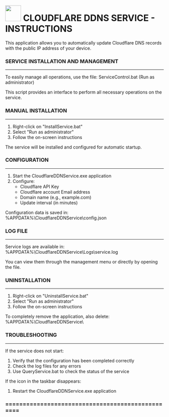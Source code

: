 # <img src="https://icon.icepanel.io/Technology/svg/Cloudflare.svg" width="50" /> CLOUDFLARE DDNS SERVICE - INSTRUCTIONS

This application allows you to automatically update Cloudflare DNS records
with the public IP address of your device.

### SERVICE INSTALLATION AND MANAGEMENT
-------------------------------------

To easily manage all operations, use the file:
   ServiceControl.bat  (Run as administrator)

This script provides an interface to perform all necessary
operations on the service.

### MANUAL INSTALLATION
---------------------

1. Right-click on "InstallService.bat"
2. Select "Run as administrator"
3. Follow the on-screen instructions

The service will be installed and configured for automatic startup.

### CONFIGURATION
-------------

1. Start the CloudflareDDNService.exe application
2. Configure:
   - Cloudflare API Key
   - Cloudflare account Email address
   - Domain name (e.g., example.com)
   - Update interval (in minutes)

Configuration data is saved in:
%APPDATA%\CloudflareDDNService\config.json

### LOG FILE
-----------

Service logs are available in:
%APPDATA%\CloudflareDDNService\Logs\service.log

You can view them through the management menu or directly
by opening the file.

### UNINSTALLATION
---------------

1. Right-click on "UninstallService.bat"
2. Select "Run as administrator"
3. Follow the on-screen instructions

To completely remove the application, also delete:
%APPDATA%\CloudflareDDNService\

### TROUBLESHOOTING
-------------------

If the service does not start:
1. Verify that the configuration has been completed correctly
2. Check the log files for any errors
3. Use QueryService.bat to check the status of the service

If the icon in the taskbar disappears:
1. Restart the CloudflareDDNService.exe application

### =================================================
